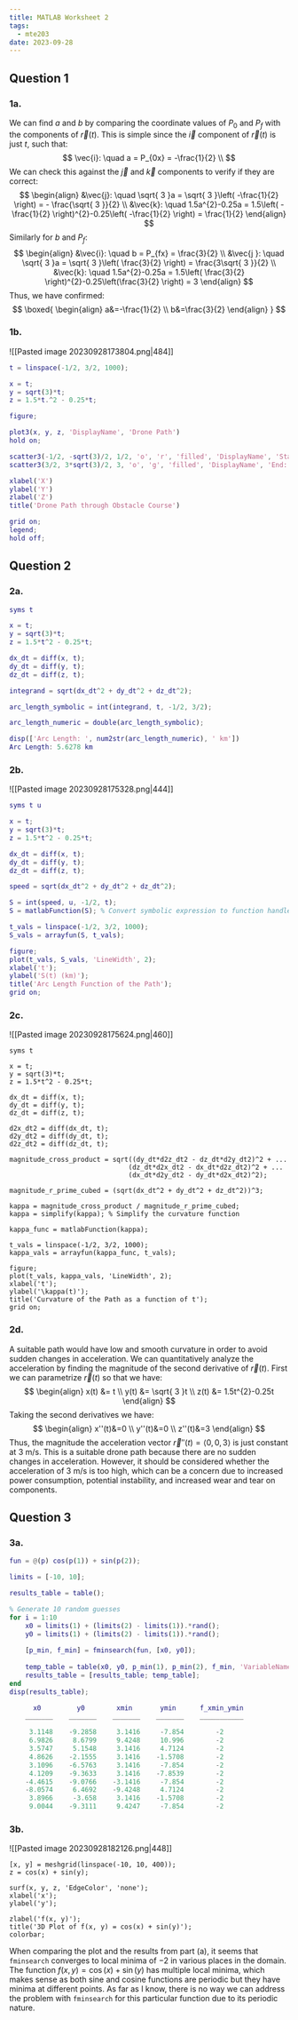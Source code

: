 ```yaml
---
title: MATLAB Worksheet 2
tags:
  - mte203
date: 2023-09-28
---
```

## Question 1
### 1a.
We can find $a$ and $b$ by comparing the coordinate values of $P_{0}$ and $P_{f}$ with the components of $\vec{r}(t)$. This is simple since the $\vec{i}$ component of $\vec{r}(t)$ is just $t$, such that:
$$
\vec{i}: \quad a = P_{0x} = -\frac{1}{2} \\
$$
We can check this against the $\vec{j}$ and $\vec{k}$ components to verify if they are correct:
$$
\begin{align}
&\vec{j}: \quad \sqrt{ 3 }a = \sqrt{ 3 }\left( -\frac{1}{2} \right) = - \frac{\sqrt{ 3 }}{2} \\
&\vec{k}: \quad 1.5a^{2}-0.25a = 1.5\left( -\frac{1}{2} \right)^{2}-0.25\left( -\frac{1}{2} \right) = \frac{1}{2}
\end{align}
$$
Similarly for $b$ and $P_{f}$:
$$
\begin{align}
&\vec{i}: \quad b = P_{fx} = \frac{3}{2} \\
&\vec{j }: \quad \sqrt{ 3 }a = \sqrt{ 3 }\left( \frac{3}{2} \right) =  \frac{3\sqrt{ 3 }}{2} \\
&\vec{k}: \quad 1.5a^{2}-0.25a = 1.5\left( \frac{3}{2} \right)^{2}-0.25\left(\frac{3}{2} \right) = 3
\end{align}
$$
Thus, we have confirmed:
$$
\boxed{
\begin{align}
a&=-\frac{1}{2} \\
b&=\frac{3}{2}
\end{align}
}
$$
### 1b.
![[Pasted image 20230928173804.png|484]]
```matlab
t = linspace(-1/2, 3/2, 1000);

x = t;
y = sqrt(3)*t;
z = 1.5*t.^2 - 0.25*t;

figure;

plot3(x, y, z, 'DisplayName', 'Drone Path')
hold on;

scatter3(-1/2, -sqrt(3)/2, 1/2, 'o', 'r', 'filled', 'DisplayName', 'Start: P_0')
scatter3(3/2, 3*sqrt(3)/2, 3, 'o', 'g', 'filled', 'DisplayName', 'End: P_f')

xlabel('X')
ylabel('Y')
zlabel('Z')
title('Drone Path through Obstacle Course')

grid on;
legend;
hold off;
```

## Question 2
### 2a.
```matlab
syms t

x = t;
y = sqrt(3)*t;
z = 1.5*t^2 - 0.25*t;

dx_dt = diff(x, t);
dy_dt = diff(y, t);
dz_dt = diff(z, t);

integrand = sqrt(dx_dt^2 + dy_dt^2 + dz_dt^2);

arc_length_symbolic = int(integrand, t, -1/2, 3/2);

arc_length_numeric = double(arc_length_symbolic);

disp(['Arc Length: ', num2str(arc_length_numeric), ' km'])
Arc Length: 5.6278 km
```

### 2b.
![[Pasted image 20230928175328.png|444]]

```matlab
syms t u

x = t;
y = sqrt(3)*t;
z = 1.5*t^2 - 0.25*t;

dx_dt = diff(x, t);
dy_dt = diff(y, t);
dz_dt = diff(z, t);

speed = sqrt(dx_dt^2 + dy_dt^2 + dz_dt^2);

S = int(speed, u, -1/2, t);
S = matlabFunction(S); % Convert symbolic expression to function handle

t_vals = linspace(-1/2, 3/2, 1000);
S_vals = arrayfun(S, t_vals);

figure;
plot(t_vals, S_vals, 'LineWidth', 2);
xlabel('t');
ylabel('S(t) (km)');
title('Arc Length Function of the Path');
grid on;
```

### 2c.
![[Pasted image 20230928175624.png|460]]

```
syms t

x = t;
y = sqrt(3)*t;
z = 1.5*t^2 - 0.25*t;

dx_dt = diff(x, t);
dy_dt = diff(y, t);
dz_dt = diff(z, t);

d2x_dt2 = diff(dx_dt, t);
d2y_dt2 = diff(dy_dt, t);
d2z_dt2 = diff(dz_dt, t);

magnitude_cross_product = sqrt((dy_dt*d2z_dt2 - dz_dt*d2y_dt2)^2 + ...
                              (dz_dt*d2x_dt2 - dx_dt*d2z_dt2)^2 + ...
                              (dx_dt*d2y_dt2 - dy_dt*d2x_dt2)^2);

magnitude_r_prime_cubed = (sqrt(dx_dt^2 + dy_dt^2 + dz_dt^2))^3;

kappa = magnitude_cross_product / magnitude_r_prime_cubed;
kappa = simplify(kappa); % Simplify the curvature function

kappa_func = matlabFunction(kappa);

t_vals = linspace(-1/2, 3/2, 1000);
kappa_vals = arrayfun(kappa_func, t_vals);

figure;
plot(t_vals, kappa_vals, 'LineWidth', 2);
xlabel('t');
ylabel('\kappa(t)');
title('Curvature of the Path as a function of t');
grid on;
```

### 2d.
A suitable path would have low and smooth curvature in order to avoid sudden changes in acceleration. We can quantitatively analyze the acceleration by finding the magnitude of the second derivative of $\vec{r}(t)$. First we can parametrize $\vec{r}(t)$ so that we have:
$$
\begin{align}
x(t) &= t \\
y(t) &= \sqrt{ 3 }t \\
z(t) &= 1.5t^{2}-0.25t
\end{align}
$$
Taking the second derivatives we have:
$$
\begin{align}
x''(t)&=0 \\
y''(t)&=0 \\
z''(t)&=3
\end{align}
$$
Thus, the magnitude the acceleration vector $\vec{r}''(t) = \langle 0,0,3 \rangle$ is just constant at $3 \text{ m/s}$. This is a suitable drone path because there are no sudden changes in acceleration. However, it should be considered whether the acceleration of $3 \text{ m/s}$ is too high, which can be a concern due to increased power consumption, potential instability, and increased wear and tear on components.

## Question 3
### 3a.
```matlab
fun = @(p) cos(p(1)) + sin(p(2));

limits = [-10, 10];

results_table = table();

% Generate 10 random guesses
for i = 1:10
    x0 = limits(1) + (limits(2) - limits(1)).*rand();
    y0 = limits(1) + (limits(2) - limits(1)).*rand();
    
    [p_min, f_min] = fminsearch(fun, [x0, y0]);
    
    temp_table = table(x0, y0, p_min(1), p_min(2), f_min, 'VariableNames', {'x0', 'y0', 'xmin', 'ymin', 'f_xmin_ymin'});
    results_table = [results_table; temp_table];
end
disp(results_table);

      x0         y0        xmin       ymin      f_xmin_ymin
    _______    _______    _______    _______    ___________

     3.1148    -9.2858     3.1416     -7.854        -2     
     6.9826     8.6799     9.4248     10.996        -2     
     3.5747     5.1548     3.1416     4.7124        -2     
     4.8626    -2.1555     3.1416    -1.5708        -2     
     3.1096    -6.5763     3.1416     -7.854        -2     
     4.1209    -9.3633     3.1416    -7.8539        -2     
    -4.4615    -9.0766    -3.1416     -7.854        -2     
    -8.0574     6.4692    -9.4248     4.7124        -2     
     3.8966     -3.658     3.1416    -1.5708        -2     
     9.0044    -9.3111     9.4247     -7.854        -2  
```

### 3b.
![[Pasted image 20230928182126.png|448]]
```
[x, y] = meshgrid(linspace(-10, 10, 400)); 
z = cos(x) + sin(y); 

surf(x, y, z, 'EdgeColor', 'none'); 
xlabel('x'); 
ylabel('y'); 

zlabel('f(x, y)');
title('3D Plot of f(x, y) = cos(x) + sin(y)'); 
colorbar;
```

When comparing the plot and the results from part (a), it seems that `fminsearch` converges to local minima of $-2$ in various places in the domain. The function $f(x,y) = \cos(x)+\sin(y)$ has multiple local minima, which makes sense as both sine and cosine functions are periodic but they have minima at different points. As far as I know, there is no way we can address the problem with `fminsearch` for this particular function due to its periodic nature.